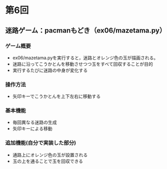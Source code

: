 # 第6回
## 迷路ゲーム：pacmanもどき（ex06/mazetama.py）
### ゲーム概要
- ex06/mazetama.pyを実行すると，迷路とオレンジ色の玉が描画される。
- 迷路に沿ってこうかとんを移動させつつ玉をすべて回収することが目的
- 実行するたびに迷路の中身が変化する
### 操作方法
- 矢印キーでこうかとんを上下左右に移動する
### 基本機能
- 毎回異なる迷路の生成
- 矢印キーによる移動
### 追加機能(自分で実装した部分)
- 通路上にオレンジ色の玉が設置される
- 玉の上を通ることで玉を回収できる
